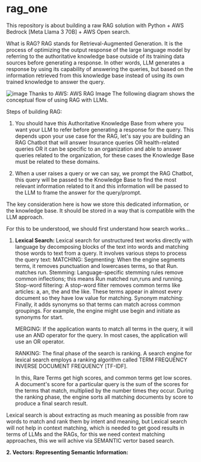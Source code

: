# rag_one
This repository is about building a raw RAG  solution with Python + AWS Bedrock [Meta Llama 3 70B] + AWS Open search.

What is RAG? RAG stands for Retrieval-Augmented Generation. It is the process of optimizing the output response of the large language model by referring to the authoritative knowledge base outside of its training data sources before generating a response. In other words, LLM generates a response by using its capability of answering the queries, but based on the information retrieved from this knowledge base instead of using its own trained knowledge to answer the query.

![image](https://github.com/user-attachments/assets/1e2df742-acf0-49b9-aaef-458839009ef4)
Thanks to AWS: AWS RAG Image
The following diagram shows the conceptual flow of using RAG with LLMs.

Steps of building RAG:
1. You should have this Authoritative Knowledge Base from where you want your LLM to refer before generating a response for the query. This depends upon your use case for the RAG, let's say you are building an RAG Chatbot that will answer Insurance queries OR health-related queries 
OR it can be specific to an organization and able to answer queries related to the organization, for these cases the Knowledge Base must be related to these domains.

2. When a user raises a query or we can say, we prompt the RAG Chatbot, this query will be passed to the Knowledge Base to find the most relevant information related to it and this information will be passed to the LLM to frame the answer for the query/prompt.

The key consideration here is how we store this dedicated information, or the knowledge base. It should be stored in a way that is compatible with the LLM approach.

For this to be understood, we should first understand how search works...

1. **Lexical Search:** Lexical search for unstructured text works directly with language by decomposing blocks of the text into words and matching those words to text from a query. It involves various steps to process the query text:
  MATCHING:
    Segmenting: When the engine segments terms, it removes punctuation and lowercases terms, so that Run. matches run.
    Stemming: Language-specific stemming rules remove common inflections; this means Run matched run,runs and running.
    Stop-word filtering: A stop-word filter removes common terms like articles: a, an, the and the like. These terms appear in almost every document so they have low value for matching.
    Synonym matching: Finally, it adds synonyms so that terms can match across common groupings. For example, the engine might use begin and initiate as synonyms for start.

   MERGING:
    If the application wants to match all terms in the query, it will use an AND operator for the query. In most cases, the application will use an OR operator.

   RANKING:
     The final phase of the search is ranking. A search engine for lexical search employs a ranking algorithm called TERM FREQUENCY INVERSE DOCUMENT FREQUENCY [TF-IDF].

     In this, Rare Terms get high scores, and common terms get low scores. A document's score for a particular query is the sum of the scores for the terms that match, multiplied by the number
      times they occur. During the ranking phase, the engine sorts all matching documents by score to produce a final search result.

Lexical search is about extracting as much meaning as possible from raw words to match and rank them by intent and meaning, but Lexical search will not help in context matching, which is needed to get good results in terms of LLMs and the RAGs, for this we need context matching approaches, this we will achive via SEMANTIC vertor based search.

**2. Vectors: Representing Semantic Information:**

